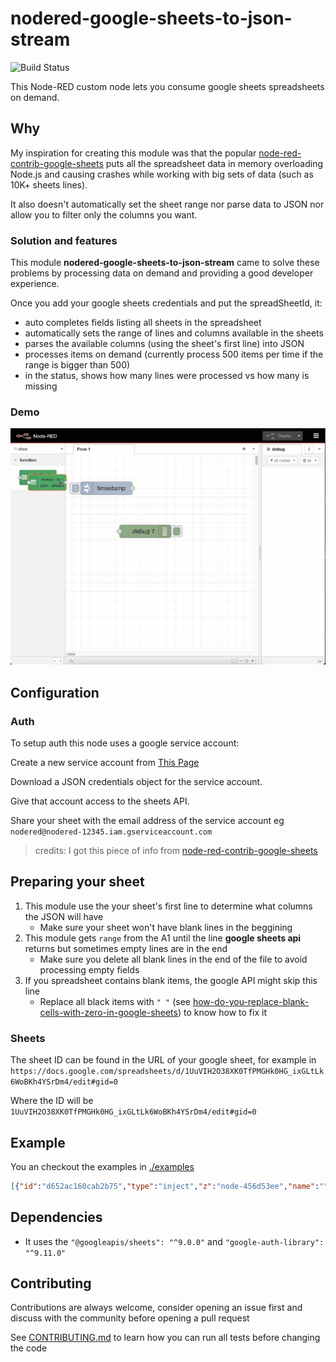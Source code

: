 # nodered-google-sheets-to-json-stream

![Build Status](https://github.com/ErickWendel/nodered-google-sheets-to-json-stream/workflows/Nodered%20Google%20Sheets%20to%20JSON%20Stream/badge.svg)

This Node-RED custom node lets you consume google sheets spreadsheets on demand.

## Why

My inspiration for creating this module was that the popular [node-red-contrib-google-sheets](https://flows.nodered.org/node/node-red-contrib-google-sheets) puts all the spreadsheet data in memory overloading Node.js and causing crashes while working with big sets of data (such as 10K+ sheets lines).

It also doesn't automatically set the sheet range nor parse data to JSON nor allow you to filter only the columns you want.

### Solution and features

This module **nodered-google-sheets-to-json-stream** came to solve these problems by processing data on demand and providing a good developer experience.

Once you add your google sheets credentials and put the spreadSheetId, it:
- auto completes fields listing all sheets in the spreadsheet
- automatically sets the range of lines and columns available in the sheets
- parses the available columns (using the sheet's first line) into JSON
- processes items on demand (currently process 500 items per time if the range is bigger than 500)
- in the status, shows how many lines were processed vs how many is missing

### Demo
![Node-RED flow](https://raw.githubusercontent.com/ErickWendel/nodered-google-sheets-to-json-stream/main/demos/complete-demo.gif)

## Configuration
### Auth

To setup auth this node uses a google service account:

Create a new service account from [This Page](https://console.cloud.google.com/iam-admin/serviceaccounts?_ga=2.184919274.-272657095.1578084478)

Download a JSON credentials object for the service account.

Give that account access to the sheets API.

Share your sheet with the email address of the service account eg `nodered@nodered-12345.iam.gserviceaccount.com`

> credits: I got this piece of info from [node-red-contrib-google-sheets](https://flows.nodered.org/node/node-red-contrib-google-sheets)

## Preparing your sheet

1. This module use the your sheet's first line to determine what columns the JSON will have
    - Make sure your sheet won't have blank lines in the beggining
2. This module gets `range` from the A1 until the line **google sheets api** returns but sometimes empty lines are in the end
    - Make sure you delete all blank lines in the end of the file to avoid processing empty fields
3. If you spreadsheet contains blank items, the google API might skip this line
    - Replace all black items with `" "` (see [how-do-you-replace-blank-cells-with-zero-in-google-sheets](https://scales.arabpsychology.com/stats/how-do-you-replace-blank-cells-with-zero-in-google-sheets/#google_vignette)) to know how to fix it

### Sheets

The sheet ID can be found in the URL of your google sheet, for example in
`https://docs.google.com/spreadsheets/d/1UuVIH2O38XK0TfPMGHk0HG_ixGLtLk6WoBKh4YSrDm4/edit#gid=0`

Where the ID will be `1UuVIH2O38XK0TfPMGHk0HG_ixGLtLk6WoBKh4YSrDm4/edit#gid=0`


## Example

You an checkout the examples in [./examples](https://github.com/ErickWendel/nodered-google-sheets-to-json-stream/blob/main/examples/)


```json
[{"id":"d652ac160cab2b75","type":"inject","z":"node-456d53ee","name":"","props":[{"p":"payload"},{"p":"topic","vt":"str"}],"repeat":"","crontab":"","once":false,"onceDelay":0.1,"topic":"","payload":"","payloadType":"date","x":120,"y":60,"wires":[["c3338b4dcfe5389b"]]},{"id":"c3338b4dcfe5389b","type":"sheets-to-json-stream","z":"node-456d53ee","config":"node-44ef3d66","sheetId":"","sheetList":"","sheetListValues":"","range":"","columns":"","name":"","x":180,"y":100,"wires":[["e5933f1826546203"]]},{"id":"e5933f1826546203","type":"debug","z":"node-456d53ee","name":"debug 1","active":true,"tosidebar":true,"console":false,"tostatus":false,"complete":"false","statusVal":"","statusType":"auto","x":200,"y":140,"wires":[]}]
```

## Dependencies

- It uses the `"@googleapis/sheets": "^9.0.0"` and `"google-auth-library": "^9.11.0"`

## Contributing

Contributions are always welcome, consider opening an issue first and discuss with the community before opening a pull request

See [CONTRIBUTING.md](https://github.com/ErickWendel/nodered-google-sheets-to-json-stream/blob/main/CONTRIBUTING.md) to learn how you can run all tests before changing the code
